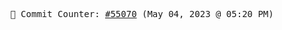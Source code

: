 <p align="center">
    <samp>
        📮 Commit Counter: <a href="https://github.com/Javascript-void0/Javascript-void0/commits/main">#55070</a> (May 04, 2023 @ 05:20 PM)
    </samp>
</p>